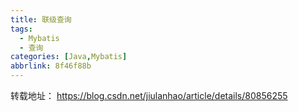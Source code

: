 ```yaml
---
title: 联级查询
tags:
  - Mybatis
  - 查询
categories: [Java,Mybatis]
abbrlink: 8f46f88b
---
```

转载地址： https://blog.csdn.net/jiulanhao/article/details/80856255